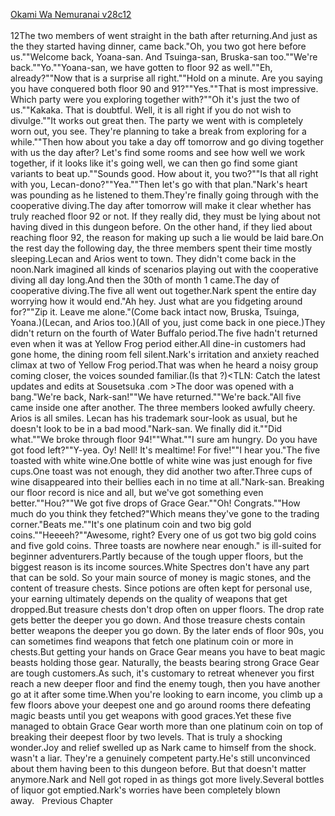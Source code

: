 [Okami Wa Nemuranai v28c12](https://www.sousetsuka.com/2020/10/okami-wa-nemuranai-2812.html)
<br/><br/>
12The two members of <Willard> went straight in the bath after returning.And just as the they started having dinner, <Grindam> came back."Oh, you two got here before us.""Welcome back, Yoana-san. And Tsuinga-san, Bruska-san too.""We're back.""Yo.""Yoana-san, we have gotten to floor 92 as well.""Eh, already?""Now that is a surprise all right.""Hold on a minute. Are you saying you have conquered both floor 90 and 91?""Yes.""That is most impressive. Which party were you exploring together with?""Oh it's just the two of us.""Kakaka. That is doubtful. Well, it is all right if you do not wish to divulge.""It works out great then. The party we went with is completely worn out, you see. They're planning to take a break from exploring for a while.""Then how about you take a day off tomorrow and go diving together with us the day after? Let's find some rooms and see how well we work together, if it looks like it's going well, we can then go find some giant variants to beat up.""Sounds good. How about it, you two?""Is that all right with you, Lecan-dono?""Yea.""Then let's go with that plan."Nark's heart was pounding as he listened to them.They're finally going through with the cooperative diving.The day after tomorrow will make it clear whether <Willard> has truly reached floor 92 or not. If they really did, they must be lying about not having dived in this dungeon before. On the other hand, if they lied about reaching floor 92, the reason for making up such a lie would be laid bare.On the rest day the following day, the three <Grindam> members spent their time mostly sleeping.Lecan and Arios went to town. They didn't come back in the noon.Nark imagined all kinds of scenarios playing out with the cooperative diving all day long.And then the 30th of month 1 came.The day of cooperative diving.The five all went out together.Nark spent the entire day worrying how it would end."Ah hey. Just what are you fidgeting around for?""Zip it. Leave me alone."(Come back intact now, Bruska, Tsuinga, Yoana.)(Lecan, and Arios too.)(All of you, just come back in one piece.)They didn't return on the fourth of Water Buffalo period.The five hadn't returned even when it was at Yellow Frog period either.All dine-in customers had gone home, the dining room fell silent.Nark's irritation and anxiety reached climax at two of Yellow Frog period.That was when he heard a noisy group coming closer, the voices sounded familiar.(Is that <Grindam>?)<TLN: Catch the latest updates and edits at Sousetsuka .com >The door was opened with a bang."We're back, Nark-san!""We have returned.""We're back."All five came inside one after another. The three <Grindam> members looked awfully cheery. Arios is all smiles. Lecan has his trademark sour-look as usual, but he doesn't look to be in a bad mood."Nark-san. We finally did it.""Did what.""We broke through floor 94!""What.""I sure am hungry. Do you have got food left?""Y-yea. Oy! Nell! It's mealtime! For five!""I hear you."The five toasted with white wine.One bottle of white wine was just enough for five cups.One toast was not enough, they did another two after.Three cups of wine disappeared into their bellies each in no time at all."Nark-san. Breaking our floor record is nice and all, but we've got something even better.""Hou?""We got five drops of Grace Gear.""Oh! Congrats.""How much do you think they fetched?"Which means they've gone to the trading corner."Beats me.""It's one platinum coin and two big gold coins.""Heeeeh?""Awesome, right? Every one of us got two big gold coins and five gold coins. Three toasts are nowhere near enough."<Dungeon of Swords> is ill-suited for beginner adventurers.Partly because of the tough upper floors, but the biggest reason is its income sources.White Spectres don't have any part that can be sold. So your main source of money is magic stones, and the content of treasure chests. Since potions are often kept for personal use, your earning ultimately depends on the quality of weapons that get dropped.But treasure chests don't drop often on upper floors. The drop rate gets better the deeper you go down. And those treasure chests contain better weapons the deeper you go down. By the later ends of floor 90s, you can sometimes find weapons that fetch one platinum coin or more in chests.But getting your hands on Grace Gear means you have to beat magic beasts holding those gear. Naturally, the beasts bearing strong Grace Gear are tough customers.As such, it's customary to retreat whenever you first reach a new deeper floor and find the enemy tough, then you have another go at it after some time.When you're looking to earn income, you climb up a few floors above your deepest one and go around rooms there defeating magic beasts until you get weapons with good graces.Yet these five managed to obtain Grace Gear worth more than one platinum coin on top of breaking their deepest floor by two levels. That is truly a shocking wonder.Joy and relief swelled up as Nark came to himself from the shock.<Willard> wasn't a liar. They're a genuinely competent party.He's still unconvinced about them having been to this dungeon before. But that doesn't matter anymore.Nark and Nell got roped in as things got more lively.Several bottles of liquor got emptied.Nark's worries have been completely blown away.   Previous Chapter <br/>
